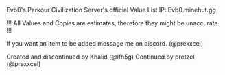 Evb0's Parkour Civilization Server's official Value List
IP: Evb0.minehut.gg

!!!  All Values and Copies are estimates, therefore they might be unaccurate  !!!


If you want an item to be added message me on discord. (@prexxcel)


Created and discontinued by Khalid (@ifh5g)
Continued by pretzel (@prexxcel)
